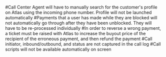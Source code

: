 #Call Center Agent will have to manually search for the customer's profile on Atlas using the incoming phone number. Profile will not be launched automatically
#Payments that a user has made while they are blocked will not automatically go through after they have been unblocked. They will have to be re-processed individually
#In order to reverse a wrong payment, a ticket must be raised with Atlas to increase the buyout price of the recipient of the erroneous payment, and then refund the payment
#Call initiator, inbound/outbound, and status are not captured in the call log
#Call scripts will not be available automatically on screen